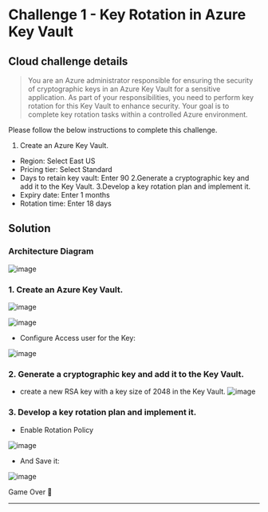 # Challenge 1 -  Key Rotation in Azure Key Vault

## Cloud challenge details

> You are an Azure administrator responsible for ensuring the security of cryptographic keys in an Azure Key Vault for a sensitive application. As part of your responsibilities, you need to perform key rotation for this Key Vault to enhance security. Your goal is to complete key rotation tasks within a controlled Azure environment.


Please follow the below instructions to complete this challenge.

1. Create an Azure Key Vault.
- Region: Select East US
- Pricing tier: Select Standard
- Days to retain key vault: Enter 90
2.Generate a cryptographic key and add it to the Key Vault.
3.Develop a key rotation plan and implement it.
- Expiry date: Enter 1 months
- Rotation time: Enter 18 days


## Solution 

### Architecture Diagram

![image](https://github.com/Tcarters/Cloud-Security-Journey/assets/71230412/4420cf4b-4cf8-4342-a59c-0b4863b56569)

### 1.  Create an Azure Key Vault.

![image](https://github.com/Tcarters/Cloud-Security-Journey/assets/71230412/efeff4f6-f1f4-49af-bf75-4f6b758cb023)

![image](https://github.com/Tcarters/Cloud-Security-Journey/assets/71230412/c6fc6720-6291-4468-a407-c0d4544be760)

- Configure Access user for the Key:

![image](https://github.com/Tcarters/Cloud-Security-Journey/assets/71230412/550df676-60d4-44c0-8175-e907405b4a16)

### 2. Generate a cryptographic key and add it to the Key Vault.

- create a new RSA key with a key size of 2048 in the Key Vault.
![image](https://github.com/Tcarters/Cloud-Security-Journey/assets/71230412/e82f9fcd-421a-4a9a-adcf-226bdf19c0a8)


### 3. Develop a key rotation plan and implement it.

- Enable Rotation Policy

![image](https://github.com/Tcarters/Cloud-Security-Journey/assets/71230412/22f293e7-d42c-4288-99ea-6771b3f235c4)

- And Save it:

![image](https://github.com/Tcarters/Cloud-Security-Journey/assets/71230412/a15546d1-56b6-480c-a0d2-2e8d5360459f)

Game Over :pushpin:	

- - -

